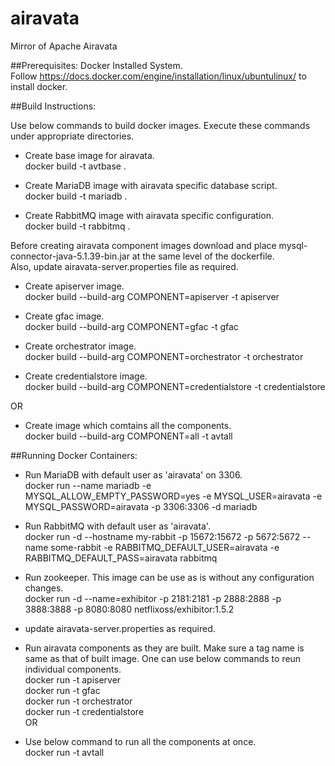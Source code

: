 # airavata
Mirror of Apache Airavata

##Prerequisites:
Docker Installed System.  
Follow https://docs.docker.com/engine/installation/linux/ubuntulinux/ to install docker.

##Build Instructions:

Use below commands to build docker images. 
Execute these commands under appropriate directories.

* Create base image for airavata.  
docker build -t avtbase .

* Create MariaDB image with airavata specific database script.   
docker build -t mariadb .

* Create RabbitMQ image with airavata specific configuration.    
docker build -t rabbitmq .

Before creating airavata component images download and place mysql-connector-java-5.1.39-bin.jar at the same level of the dockerfile.  
Also, update airavata-server.properties file as required.  
* Create apiserver image.  
docker build --build-arg COMPONENT=apiserver -t apiserver

* Create gfac image.  
docker build --build-arg COMPONENT=gfac -t gfac

* Create orchestrator image.  
docker build --build-arg COMPONENT=orchestrator -t orchestrator

* Create credentialstore image.  
docker build --build-arg COMPONENT=credentialstore -t credentialstore

OR

* Create image which comtains all the components.  
docker build --build-arg COMPONENT=all -t avtall


##Running Docker Containers:

* Run MariaDB with default user as 'airavata' on 3306.  
docker run --name mariadb -e MYSQL_ALLOW_EMPTY_PASSWORD=yes -e MYSQL_USER=airavata -e MYSQL_PASSWORD=airavata -p 3306:3306 -d mariadb

* Run RabbitMQ with default user as 'airavata'.  
docker run -d --hostname my-rabbit -p 15672:15672 -p 5672:5672 --name some-rabbit -e RABBITMQ_DEFAULT_USER=airavata -e RABBITMQ_DEFAULT_PASS=airavata rabbitmq

* Run zookeeper. This image can be use as is without any configuration changes.  
docker run -d --name=exhibitor -p 2181:2181 -p 2888:2888 -p 3888:3888 -p 8080:8080 netflixoss/exhibitor:1.5.2

* update airavata-server.properties as required.  

* Run airavata components as they are built. Make sure a tag name is same as that of built image. One can use below commands to reun individual components.   
docker run -t apiserver  
docker run -t gfac  
docker run -t orchestrator  
docker run -t credentialstore  
OR  
* Use below command to run all the components at once.   
docker run -t avtall  
